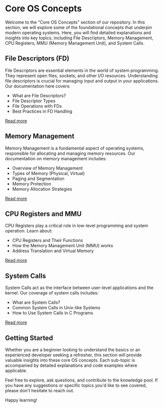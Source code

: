 # Core OS Concepts

Welcome to the "Core OS Concepts" section of our repository. In this section, we will explore some of the foundational concepts that underpin modern operating systems. Here, you will find detailed explanations and insights into key topics, including File Descriptors, Memory Management, CPU Registers, MMU (Memory Management Unit), and System Calls.

## File Descriptors (FD)

File Descriptors are essential elements in the world of system programming. They represent open files, sockets, and other I/O resources. Understanding file descriptors is crucial for managing input and output in your applications. Our documentation here covers:

- What are File Descriptors?
- File Descriptor Types
- File Operations with FDs
- Best Practices in FD Handling

[Read more](fd/introduction.txt)

## Memory Management

Memory Management is a fundamental aspect of operating systems, responsible for allocating and managing memory resources. Our documentation on memory management includes:

- Overview of Memory Management
- Types of Memory (Physical, Virtual)
- Paging and Segmentation
- Memory Protection
- Memory Allocation Strategies

[Read more](memory_management.md)

## CPU Registers and MMU

CPU Registers play a critical role in low-level programming and system operation. Learn about:

- CPU Registers and Their Functions
- How the Memory Management Unit (MMU) works
- Address Translation and Virtual Memory

[Read more](cpu_registers_mmu.md)

## System Calls

System Calls act as the interface between user-level applications and the kernel. Our coverage of system calls includes:

- What are System Calls?
- Common System Calls in Unix-like Systems
- How to Use System Calls in C Programs

[Read more](system_calls.md)

## Getting Started

Whether you are a beginner looking to understand the basics or an experienced developer seeking a refresher, this section will provide valuable insights into these core OS concepts. Each sub-topic is accompanied by detailed explanations and code examples where applicable.

Feel free to explore, ask questions, and contribute to the knowledge pool. If you have any suggestions or specific topics you'd like to see covered, please don't hesitate to reach out.

Happy learning!

